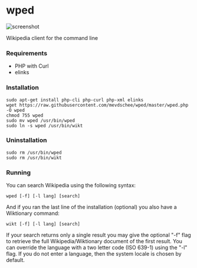 wped
====

![screenshot](http://www.leaseweblabs.com/wp-content/uploads/2014/11/wped.png)

Wikipedia client for the command line

### Requirements

- PHP with Curl
- elinks

### Installation

```
sudo apt-get install php-cli php-curl php-xml elinks
wget https://raw.githubusercontent.com/mevdschee/wped/master/wped.php -O wped
chmod 755 wped
sudo mv wped /usr/bin/wped
sudo ln -s wped /usr/bin/wikt
```

### Uninstallation

```
sudo rm /usr/bin/wped
sudo rm /usr/bin/wikt
```

### Running

You can search Wikipedia using the following syntax:

```
wped [-f] [-l lang] [search]
```

And if you ran the last line of the installation (optional) you also have a Wiktionary command:

```
wikt [-f] [-l lang] [search]
```

If your search returns only a single result you may give the optional "-f" flag to retrieve the full Wikipedia/Wiktionary document of the first result. You can override the language with a two letter code (ISO 639-1) using the "-l" flag. If you do not enter a language, then the system locale is chosen by default.
